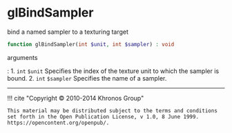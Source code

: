 # glBindSampler
bind a named sampler to a texturing target

```php
function glBindSampler(int $unit, int $sampler) : void
```



arguments

:    1. `int` `$unit` Specifies the index of the texture unit to which the sampler
    is bound.
    2. `int` `$sampler` Specifies the name of a sampler.



---
     

!!! cite "Copyright © 2010-2014 Khronos Group"

    This material may be distributed subject to the terms and conditions set forth in the Open Publication License, v 1.0, 8 June 1999. https://opencontent.org/openpub/.